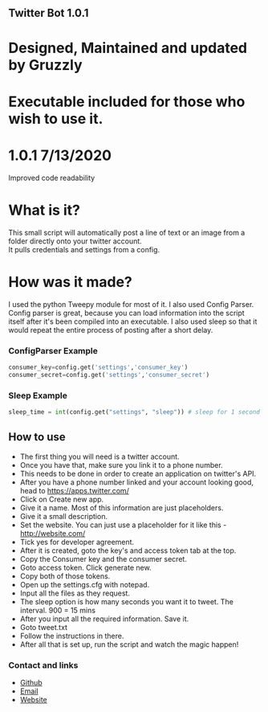 ## Twitter Bot 1.0.1
# Designed, Maintained and updated by Gruzzly
# Executable included for those who wish to use it.

# 1.0.1 7/13/2020
Improved code readability

# What is it?
This small script will automatically post a line of text or an image from a folder directly onto your twitter account.<br/>
It pulls credentials and settings from a config.

# How was it made?
I used the python Tweepy module for most of it. I also used Config Parser. Config parser is great, because you can load information into the script itself after it's been compiled into an executable. I also used sleep so that it would repeat the entire process of posting after a short delay.

### ConfigParser Example
```python
consumer_key=config.get('settings','consumer_key')
consumer_secret=config.get('settings','consumer_secret')
```
### Sleep Example
```python
sleep_time = int(config.get("settings", "sleep")) # sleep for 1 second by default
```
## How to use

- The first thing you will need is a twitter account.
- Once you have that, make sure you link it to a phone number.
- This needs to be done in order to create an application on twitter's API.
- After you have a phone number linked and your account looking good, head to https://apps.twitter.com/
- Click on Create new app.
- Give it a name. Most of this information are just placeholders.
- Give it a small description.
- Set the website. You can just use a placeholder for it like this - http://website.com/
- Tick yes for developer agreement.
- After it is created, goto the key's and access token tab at the top.
- Copy the Consumer key and the consumer secret.
- Goto access token. Click generate new.
- Copy both of those tokens.
- Open up the settings.cfg with notepad.
- Input all the files as they request.
- The sleep option is how many seconds you want it to tweet. The interval. 900 = 15 mins
- After you input all the required information. Save it.
- Goto tweet.txt
- Follow the instructions in there.
- After all that is set up, run the script and watch the magic happen!






### Contact and links
- [Github](https://github.com/Gruzzly-bear)
- [Email](mailto:MB.Bowen@outlook.com?subject=Hey%20There!)
- [Website](https://gruzzly.co)

